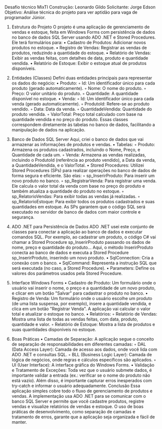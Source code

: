 Desafio técnico MixTI
Construção: Leonardo Gildo
Solicitante: Jorge Edson
Objetivo: Análise técnica do projeto para ver aptidão para vaga de programador Júnior.
1. Estrutura do Projeto
O projeto é uma aplicação de gerenciamento de vendas e estoque, feita em Windows Forms com persistência de dados no banco de dados SQL Server usando ADO .NET e Stored Procedures. Ele terá formulários para:
    • Cadastro de Produtos: Adicionar novos produtos no estoque.
    • Registro de Vendas: Registrar as vendas de produtos, reduzindo a quantidade do estoque.
    • Relatório de Vendas: Exibir as vendas feitas, com detalhes de data, produto e quantidade vendida.
    • Relatório de Estoque: Exibir o estoque atual de produtos disponíveis.

2. Entidades (Classes)
Defini duas entidades principais para representar os dados do negócio:
    • Produto:
        ◦ Id: Um identificador único para cada produto (gerado automaticamente).
        ◦ Nome: O nome do produto.
        ◦ Preço: O valor unitário do produto.
        ◦ Quantidade: A quantidade disponível no estoque.
    • Venda:
        ◦ Id: Um identificador único para cada venda (gerado automaticamente).
        ◦ ProdutoId: Refere-se ao produto vendido.
        ◦ Data: Data da venda.
        ◦ QuantidadeVendida: Quantidade do produto vendida.
        ◦ ValorTotal: Preço total calculado com base na quantidade vendida e no preço do produto.
Essas classes correspondem diretamente às tabelas no banco de dados, facilitando a manipulação de dados na aplicação.

3. Banco de Dados SQL Server
Aqui, criei o banco de dados que vai armazenar as informações de produtos e vendas.
    • Tabelas:
        ◦ Produto: Armazena os produtos cadastrados, incluindo o Nome, Preço, e Quantidade de cada um.
        ◦ Venda: Armazena as vendas realizadas, incluindo o ProdutoId (referência ao produto vendido), a Data da venda, a QuantidadeVendida, e o ValorTotal.
    • Stored Procedures: Utilizei Stored Procedures (SPs) para realizar operações no banco de dados de forma segura e eficiente. São elas:
        ◦ sp_InserirProduto: Para inserir um novo produto no banco.
        ◦ sp_RegistrarVenda: Para registrar uma venda. Ele calcula o valor total da venda com base no preço do produto e também atualiza a quantidade do produto no estoque.
        ◦ sp_RelatorioVendas: Para exibir todas as vendas já realizadas.
        ◦ sp_RelatorioEstoque: Para exibir todos os produtos cadastrados e suas quantidades em estoque.
As SPs garantem que o código SQL será executado no servidor de banco de dados com maior controle e segurança.

4. ADO .NET para Persistência de Dados
ADO .NET usei este conjunto de classes para conectar a aplicação ao banco de dados e executar comandos SQL.
Por exemplo, ao cadastrar um produto, o código C# vai chamar a Stored Procedure sp_InserirProduto passando os dados de nome, preço e quantidade do produto...
Aqui, o método InserirProduto conecta ao banco de dados e executa a Stored Procedure sp_InserirProduto, inserindo um novo produto.
    • SqlConnection: Cria a conexão com o banco.
    • SqlCommand: Representa a instrução SQL que será executada (no caso, a Stored Procedure).
    • Parameters: Define os valores dos parâmetros usados pela Stored Procedure.

5. Interface Windows Forms
    • Cadastro de Produto: Um formulário onde o usuário vai inserir o nome, o preço e a quantidade de um novo produto, e clicar em um botão "Salvar" para cadastrar o produto no banco.
    • Registro de Venda: Um formulário onde o usuário escolhe um produto (de uma lista suspensa, por exemplo), insere a quantidade vendida, e clica em um botão "Registrar Venda". A aplicação vai calcular o valor total e atualizar o estoque no banco.
    • Relatórios:
        ◦ Relatório de Vendas: Mostra uma lista de todas as vendas feitas, com data, produto, quantidade e valor.
        ◦ Relatório de Estoque: Mostra a lista de produtos e suas quantidades disponíveis no estoque.
6. Boas Práticas
    • Camadas de Separação: A aplicação segue o conceito de separação de responsabilidades em diferentes camadas:
        ◦ DAL (Data Access Layer): Camada de acesso aos dados, onde você lida com ADO .NET e consultas SQL.
        ◦ BLL (Business Logic Layer): Camada de lógica de negócios, onde regras e cálculos específicos são aplicados.
        ◦ UI (User Interface): A interface gráfica do Windows Forms.
    • Validação e Tratamento de Exceções: Toda vez que o usuário submete dados, é importante validar a entrada (ex.: verificar se o nome do produto não está vazio). Além disso, é importante capturar erros inesperados com try-catch e informar o usuário adequadamente.
Conclusão
Essa aplicação simples cobre todo o fluxo de gerenciamento de produtos e vendas. A implementação usa ADO .NET para se comunicar com o banco SQL Server e permite que você cadastre produtos, registre vendas e visualize relatórios de vendas e estoque. O uso de boas práticas de desenvolvimento, como separação de camadas e tratamento de erros, garante que a aplicação seja organizada e fácil de manter.
